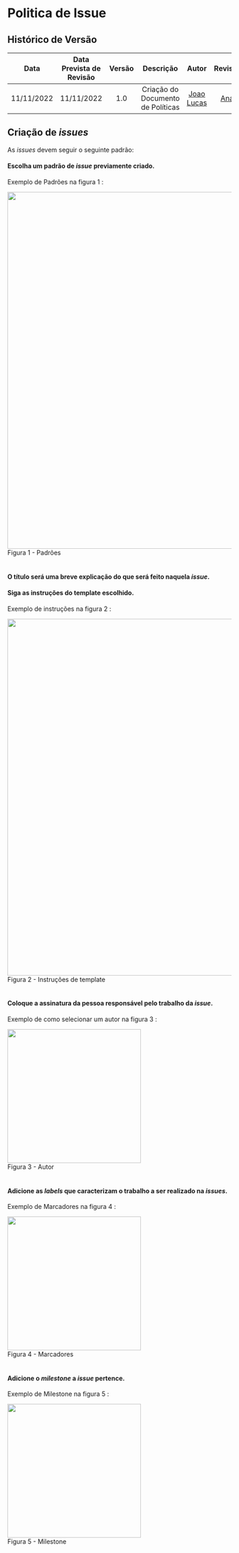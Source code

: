 # Politica de Issue

## Histórico de Versão
|Data|Data Prevista de Revisão|Versão|Descrição|Autor|Revisor|
| :----------: |:-----------:| :------: | :-----------: | :---------: |:---------: |
|11/11/2022|11/11/2022|1.0|Criação do Documento de Políticas| [Joao Lucas](https://github.com/HacKairos)| [Ana](https://github.com/AnHoff) |

## Criação de _issues_

As _issues_ devem seguir o seguinte padrão:

#### Escolha um padrão de _issue_ previamente criado.
Exemplo de Padrões na figura 1 :

<img src="https://user-images.githubusercontent.com/57872849/181662709-5c970930-a90a-47f2-b729-5470daf32fb7.png" width="800"><br>Figura 1 - Padrões
<br></br>

#### O título será uma breve explicação do que será feito naquela _issue_.  

#### Siga as instruções do template escolhido.
Exemplo de instruções na figura 2 :

<img src="https://user-images.githubusercontent.com/57872849/181662817-a22131b0-23c4-46af-b180-cc0dd4ec9e19.png" width="800"><br>Figura 2 - Instruções de template
<br></br>

#### Coloque a assinatura da pessoa responsável pelo trabalho da _issue_.  
Exemplo de como selecionar um autor na figura 3 :

<img src="https://user-images.githubusercontent.com/57872849/181663332-1f52c00f-183e-457d-9ba2-31bb6525b382.png" width="300"><br>Figura 3 - Autor
<br></br>

#### Adicione as _labels_ que caracterizam o trabalho a ser realizado na _issues_.
Exemplo de Marcadores na figura 4 :

<img src="https://user-images.githubusercontent.com/57872849/181663149-7622a2f1-0cb0-4e47-b6e0-6c056cf2eddc.png" width="300"><br>Figura 4 - Marcadores
<br></br>

#### Adicione o _milestone_ a _issue_ pertence.
Exemplo de Milestone na figura 5 :

<img src="https://user-images.githubusercontent.com/57872849/181663407-91a910ae-6c51-493d-ac2a-61fc37f798a0.png" width="300"><br>Figura 5 - Milestone
